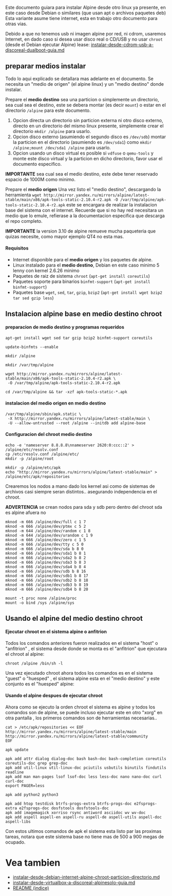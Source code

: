 
Este documento guiara para instalar Alpine desde otro linux ya presente, 
en este caso desde Debian o similares (que usan apt o archivos paquetes deb)
Esta variante asume tiene internet, esta en trabajo otro documento para otras vias.

Debido a que no tenemos usb ni imagen alpine por red, ni cdrom, usaremos Internet, 
en dado caso si desea usar disco real o CD/USB y no usar `chroot` (desde el Debian ejecutar Alpine) 
lease: [instalar-desde-cdrom-usb-a-discoreal-dualboot-guia.md](instalar-desde-cdrom-usb-a-discoreal-dualboot-guia.md)

## preparar medios instalar

Todo lo aqui explicado se detallara mas adelante en el documento.
Se necesita un "medio de origen" (el alpine linux) y un "medio destino" donde instalar.

Prepare el **medio destino** sea una particion o simplemente un directorio, sea cual sea el destino, 
este se debera montar (es decir `mount`) o estar en el directorio `/alpine` para este documento.


1. Opcion directa un directorio sin particion externa ni otro disco externo, directo 
en un directorio del mismo linux presente, simplemente crear el directorio `mkdir /alpine` para usarlo.
2. Opcion disco externo (asumiendo el segundo disco es `/dev/sdb`) montar la particion 
en el directorio (asumiendo es `/dev/sda1`) como `mkdir /alpine;mount /dev/sda1 /alpine` para usarlo.
3. Opcion usando un disco virtual es posible si `vdfuse` o `qemu-tools` y monte este disco 
virtual y la particion en dicho directorio, favor usar el documento especifico.

**IMPORTANTE** sea cual sea el medio destino, este debe tener reservado espacio de 1000M como minimo.

Prepare el **medio origen** Una vez listo el "medio destino", descargando la herramienta 
`wget http://mirror.yandex.ru/mirrors/alpine/latest-stable/main/x86/apk-tools-static-2.10.4-r2.apk -O /var/tmp/alpine/apk-tools-static-2.10.4-r2.apk` 
este se encargara de realizar la instalacion base del sistema con el internet. Recuerde que 
si no hay red necesitara un medio que lo emule, refierase a la documentacion especifica que descarga el repo completo.

**IMPORTANTE** la version 3.10 de alpine remueve mucha paqueteria que quizas necesite, como mayor ejemplo QT4 no esta mas.

#### Requisitos

* Internet disponible para el **medio origen** y los paquetes de alpine.
* Linux instalado para el **medio destino**, Debian en este caso minimo 5 lenny con kernel 2.6.26 minimo
* Paquetes de raiz de sistema `chroot` (`apt-get install coreutils`)
* Paquetes soporte para binarios `binfmt-support` (`apt-get install binfmt-support`)
* Paquetes base `wget`, `sed`, `tar`, `gzip`, `bzip2` (`apt-get install wget bzip2 tar sed gzip less`)

## Instalacion alpine base en medio destino chroot

#### preparacion de medio destino y programas requeridos


```
apt-get install wget sed tar gzip bzip2 binfmt-support coreutils

update-binfmts --enable

mkdir /alpine

mkdir /var/tmp/alpine

wget http://mirror.yandex.ru/mirrors/alpine/latest-stable/main/x86/apk-tools-static-2.10.4-r2.apk \
 -O /var/tmp/alpine/apk-tools-static-2.10.4-r2.apk

cd /var/tmp/alpine && tar -xzf apk-tools-static-*.apk
```

#### instalacion del medio origen en medio destino


```
/var/tmp/alpine/sbin/apk.static \
 -X http://mirror.yandex.ru/mirrors/alpine/latest-stable/main \
 -U --allow-untrusted --root /alpine --initdb add alpine-base
```

#### Configuracion del chroot medio destino

```
echo -e 'nameserver 8.8.8.8\nnameserver 2620:0:ccc::2' > /alpine/etc/resolv.conf
cp /etc/resolv.conf /alpine/etc/
mkdir -p /alpine/root

mkdir -p /alpine/etc/apk
echo "http://mirror.yandex.ru/mirrors/alpine/latest-stable/main" > /alpine/etc/apk/repositories

```

Crearemos los nodos a mano dado los kernel asi como de sistemas de archivos 
casi siempre seran distintos.. asegurando independencia en el chroot.

**ADVERTENCIA** se crean nodos para sda y sdb pero dentro del chroot sda es alpine afuera no

```
mknod -m 666 /alpine/dev/full c 1 7
mknod -m 666 /alpine/dev/ptmx c 5 2
mknod -m 644 /alpine/dev/random c 1 8
mknod -m 644 /alpine/dev/urandom c 1 9
mknod -m 666 /alpine/dev/zero c 1 5
mknod -m 666 /alpine/dev/tty c 5 0
mknod -m 666 /alpine/dev/sda b 8 0
mknod -m 666 /alpine/dev/sda1 b 8 1
mknod -m 666 /alpine/dev/sda2 b 8 2
mknod -m 666 /alpine/dev/sda3 b 8 3
mknod -m 666 /alpine/dev/sda4 b 8 4
mknod -m 666 /alpine/dev/sdb b 8 16
mknod -m 666 /alpine/dev/sdb1 b 8 17
mknod -m 666 /alpine/dev/sdb2 b 8 18
mknod -m 666 /alpine/dev/sdb3 b 8 19
mknod -m 666 /alpine/dev/sdb4 b 8 20

mount -t proc none /alpine/proc
mount -o bind /sys /alpine/sys

```

## Usando el alpine del medio destino chroot

#### Ejecutar chroot en el sistema alpine o anfitrion

Todos los comandos anteriores fueron realizados en el sistema "host" o "anfitrion" , 
el sistema desde donde se monta es el "anfitrion" que ejecutara el chroot al alpine:

```
chroot /alpine /bin/sh -l
```

Una vez ejecutado chroot ahora todos los comandos es en el sistema "guest" o "huesped" , 
el sistema alpine esta en el "medio destino" y este conjunto es el "huesped" alpine:

#### Usando el alpine despues de ejecutar chroot

Ahora como se ejecuto la orden chroot el sistema es alpine y todos los comandos 
son de alpine, se puede incluso ejecutar este en otro "xorg" en otra pantalla , 
los primeros comandos son de herramientas necesarias.. 

```
cat > /etc/apk/repositories << EOF
http://mirror.yandex.ru/mirrors/alpine/latest-stable/main
http://mirror.yandex.ru/mirrors/alpine/latest-stable/community
EOF

apk update

apk add attr dialog dialog-doc bash bash-doc bash-completion coreutils coreutils-doc grep grep-doc
apk add util-linux util-linux-doc pciutils usbutils binutils findutils readline
apk add man man-pages lsof lsof-doc less less-doc nano nano-doc curl curl-doc
export PAGER=less

apk add python2 python3

apk add htop testdisk btrfs-progs-extra btrfs-progs-doc e2fsprogs-extra e2fsprogs-doc dosfstools dosfstools-doc
apk add imagemagick xorriso rsync antiword asciidoc wv wv-doc
apk add aspell aspell-en aspell-ru aspell-de aspell-utils aspell-doc aspell-libs

```

Con estos ultimos comandos de apk el sistema esta listo par las proximas tareas, 
notara que este sistema base no tiene mas de 500 a 900 megas de ocupado.

# Vea tambien

* [instalar-desde-debian-internet-alpine-chroot-particion-directorio.md](instalar-desde-debian-internet-alpine-chroot-particion-directorio.md)
* [instalar-desde-virtualbox-a-discoreal-alpinesolo-guia.md](instalar-desde-virtualbox-a-discoreal-alpinesolo-guia.md)
* [README (indice)](README.md)
